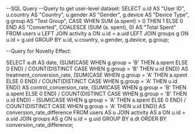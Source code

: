 --SQL Query
--Query to get user-level dataset:
SELECT u.id AS "User ID",
      u.country AS "Country",
      u.gender AS "Gender", 
      g.device AS "Device Type", 
      g.group AS "Test Group",
      CASE
      WHEN SUM (a.spent) > 0 THEN 1
      ELSE 0 END AS "Converted",
      COALESCE (SUM (a. spent), 0) AS "Total Spent"
FROM users u 
LEFT JOIN
      activity a ON u.id = a.uid 
LEFT JOIN
      groups g ON u.id = g.uid 
GROUP BY u.id,
      u.country, 
      u.gender, 
      g.device, 
      g.group;

--Query for Novelty Effect:

SELECT a.dt AS date,
    (SUM(CASE WHEN g.group = 'B' THEN a.spent ELSE 0 END) / COUNT(DISTINCT CASE WHEN g.group = 'B' THEN u.id END)) AS treatment_conversion_rate, 
    (SUM(CASE WHEN g.group = 'A' THEN a.spent ELSE 0 END) / COUNT(DISTINCT CASE WHEN g.group = 'A' THEN u.id END)) AS control_conversion_rate,
    (SUM(CASE WHEN g.group = 'B' THEN a.spent ELSE 0 END) / COUNT(DISTINCT CASE WHEN g.group = 'B' THEN u.id END))
    - (SUM(CASE WHEN g.group = 'A' THEN a.spent ELSE 0 END) / COUNT(DISTINCT CASE
WHEN g.group = 'A' THEN u.id END)) AS conversion_rate_difference 
FROM users AS u
JOIN activity AS a
    ON u.id = a.uid 
JOIN groups AS g
    ON u.id = g.uid GROUP BY a.dt
ORDER BY conversion_rate_difference;

 
